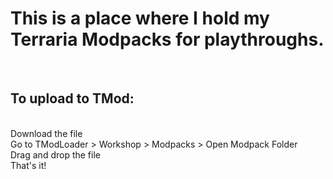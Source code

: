 <h1 >This is a place where I hold my Terraria Modpacks for playthroughs. </h1> <br> 
<h2> To upload to TMod: </h2> <br> 
Download the file <br>
Go to TModLoader > Workshop > Modpacks > Open Modpack Folder <br>
Drag and drop the file <br>
That's it! <br>

